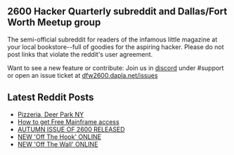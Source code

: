 ## 2600 Hacker Quarterly subreddit and Dallas/Fort Worth Meetup group
The semi-official subreddit for readers of the infamous little magazine at your local bookstore--full of goodies for the aspiring hacker. Please do not post links that violate the reddit's user agreement.

Want to see a new feature or contribute: 
Join us in [discord](https://dfw2600.dapla.net/chat) under #support or open an issue ticket at [dfw2600.dapla.net/issues](https://dfw2600.dapla.net/issues)

## Latest Reddit Posts
<!-- BLOG-POST-LIST:START -->
- [Pizzeria, Deer Park NY](https://www.reddit.com/r/2600/comments/yujxm6/pizzeria_deer_park_ny/)
- [How to get Free Mainframe access](https://www.reddit.com/r/2600/comments/ysm38r/how_to_get_free_mainframe_access/)
- [AUTUMN ISSUE OF 2600 RELEASED](https://2600.com/content/autumn-issue-2600-released-14)
- [NEW 'Off The Hook' ONLINE](https://2600.com/hook/09-11-2022)
- [NEW 'Off The Wall' ONLINE](https://2600.com/wall/08-11-2022)
<!-- BLOG-POST-LIST:END -->
